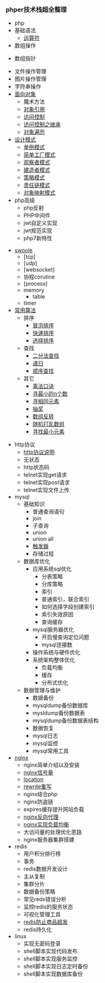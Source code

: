 ### phper技术栈超全整理
- php
 - 基础语法
   * [运算符](grammar.md#运算符) 
 - 数组操作
  * 数组指针
 - 文件操作管理
 - 图片操作管理
 - 字符串操作
 - [面向对象](oop.md)
   - 魔术方法 
   - [对象引用](oop.md#对象引用)
   - [访问控制](oop.md#访问控制private)
   - [访问控制之继承](oop.md#访问控制之继承)
   - [对象遍历](oop.md#对象遍历)
 - [设计模式](DesignPatterns)
   - [单例模式](designPatterns.md#单例模式)
   - [简单工厂模式](designPatterns.md#简单工厂模式)
   - [观察者模式](designPatterns.md#观察者模式)
   - [建造者模式](designPatterns.md#建造者模式)
   - [策略模式](designPatterns.md#策略模式)
   - [责任链模式](designPatterns.md#责任链模式)
   - [对象映射模式](designPatterns.md#对象映射模式)
- php高级
  * php反射
  * PHP中间件
  * jwt自定义实现
  * jwt规范实现
  * php7新特性
* [swoole](https://github.com/lisiqiong/swoole-demo)
  * [tcp]
  * [udp]
  * [websocket]
  * 协程corutine
  * [process]
  * memory
    * table
  * timer
* [常用算法](arithmetic.md)
  + 排序
    + [冒泡排序](arithmetic.md#冒泡排序)
    + [快速排序](arithmetic.md#快速排序)
    + [选择排序](arithmetic.md#选择排序)
  + 查找
    + [二分法查找](arithmetic.md#二分法查找)
    + [递归](arithmetic.md#递归)
    + [顺序查找](arithmetic.md#顺序查找)
  + 其它
    + [乘法口诀](arithmetic.md#乘法口诀)
    + [寻最小的n个数](arithmetic.md#寻最小的n个数)
    + [寻相同元素](arithmetic.md#寻相同元素)
    + [抽奖](arithmetic.md#抽奖)
    + [数组反转](arithmetic.md#数组反转)
    + [随机打乱数组](arithmetic.md#随机打乱数组)
    + [寻找最小元素](arithmetic.md#寻找最小元素)
- http协议
  * [http协议说明](http.md#http协议说明)
  * 无状态
  * http状态码
  * telnet实现get请求
  * telnet实现post请求
  * telnet实现文件上传
- mysql
  - 基础知识    
    - 普通查询语句
    - join
    - 子查询
    - union
    - union all
    - [触发器](mysql.md#触发器)
    - 存储过程
  - 数据库优化
    - 应用系统sql优化
      - 分表策略
      - 分库策略
      - 索引
	  - 普通索引，联合索引
	  - 如何选择字段创建索引
	  - 索引失效原因 
      - 查询缓存
    - mysql服务器优化
      - 开启慢查询定位问题
      - mysql连接数
    - 操作系统与硬件优化
    - 系统架构整体优化
      - 负载均衡
      - 缓存
      - 分布式优化
  - 数据管理与维护
    - 数据备份
	- mysqldump备份数据库
	- mysldump备份数据表
	- mysqldump备份数据表结构
    - 数据恢复
    - mysql日志
    - mysql监控
    - mysql常用工具
- [nginx](nginx.md)
  - nginx简单介绍以及安装
  - [nginx信号量](nginx.md#nginx信号量)
  - [location](nginx.md#location)
  - [rewrite重写](nginx.md#rewrite重写)
  - nginx结合php
  - nginx防盗链
  - expires缓存提升网站负载
  - [nginx反向代理](nginx.md#nginx反向代理)
  - [nginx实现负载均衡](nginx.md#nginx实现负载均衡)
  - 大访问量的处理优化思路
  - nginx服务器集群搭建
- redis
  - 用户积分排行榜
  - 事务
  - redis数据开发设计
  - 主从复制
  - 集群分片
  - 数据备份策略
  - 常见reds错误分析
  - 监控redis的服务状态
  - 可视化管理工具
  - [redis防止商品超发](redis.md#redis防止商品超发) 
  - redis持久化
- linux
  * 实现无密码登录
  * shell脚本实现代码发布
  * shell脚本实现服务监控
  * shell脚本实现日志定时备份
  * shell脚本实现数据库备份

